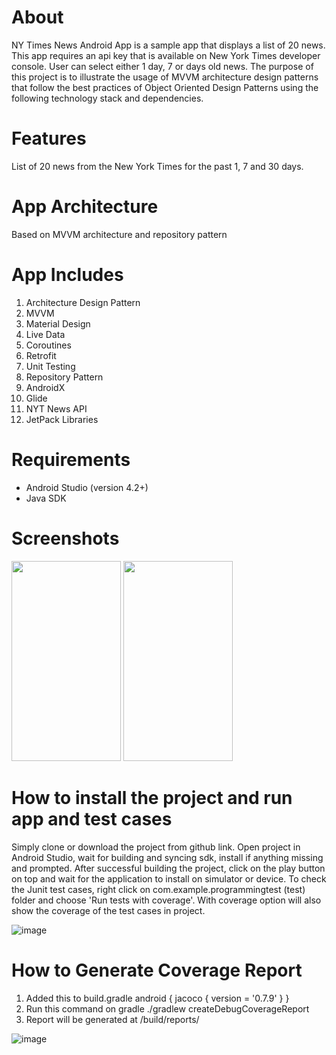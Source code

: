 # **About**

NY Times News Android App is a sample app that displays a list of 20 news. This app requires an api key that is available on New York Times developer console. User can select either 1 day, 7 or days old news. The purpose of this project is to illustrate the usage of MVVM architecture design patterns that follow the best practices of Object Oriented Design Patterns using the following technology stack and dependencies.

# **Features**
List of 20 news from the New York Times for the past 1, 7 and 30 days.


# **App Architecture**
Based on MVVM architecture and repository pattern


# **App Includes**
1. Architecture Design Pattern
2. MVVM
2. Material Design
3. Live Data
4. Coroutines
5. Retrofit
6. Unit Testing
7. Repository Pattern
8. AndroidX
9. Glide
11. NYT News API
12. JetPack Libraries

# **Requirements**
- Android Studio (version 4.2+)
- Java SDK


# **Screenshots**

<p float="left">

<img src="https://user-images.githubusercontent.com/81286986/184523792-e97a1f11-9b0f-4710-920e-91c144d075cc.jpeg" width="175" height="320" />
<img src="https://user-images.githubusercontent.com/81286986/184523681-73f4398e-71b8-4192-a431-55ba8996f0fa.jpeg" width="175" height="320" />
</p>


# **How to install the project and run app and test cases**

Simply clone or download the project from github link.
Open project in Android Studio, wait for building and syncing sdk, install if anything missing and prompted.
After successful building the project, click on the play button on top and wait for the application to install on simulator or device.
To check the Junit test cases, right click on com.example.programmingtest (test) folder and choose 'Run tests with coverage'.
With coverage option will also show the coverage of the test cases in project.

![image](https://user-images.githubusercontent.com/81286986/184523580-08343f58-bd02-49ee-a7c3-46b156dbe6ce.png)


# **How to Generate Coverage Report**
1. Added this to build.gradle
android {
    jacoco {
        version = '0.7.9'
    }
}
2. Run this command on gradle
 ./gradlew createDebugCoverageReport
3. Report will be generated at 
/build/reports/

![image](https://user-images.githubusercontent.com/81286986/184523570-142b3da0-377f-4727-abeb-8f26ef34182e.png)

 

 
